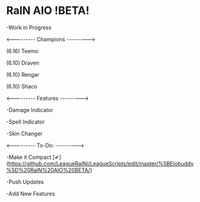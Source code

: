 # RaIN AIO !BETA!

-Work in Progress

<---------
Champions
--------->

(6.16) Teemo

(6.10) Draven

(6.10) Rengar

(6.10) Shaco

<---------
Features
--------->

-Damage Indicator

-Spell Indicator

-Skin Changer

<---------
To-Do:
--------->

-Make it Compact [✔] (https://github.com/LeagueRaINi/LeagueScripts/edit/master/%5BElobuddy%5D%20RaIN%20AIO%20BETA/)

-Push Updates

-Add New Features

